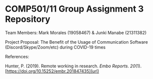 # COMP501/11 Group Assignment 3 Repository

Team Members:
Mark Morales (19058467) & Junki Manabe (21311382)

Project Proposal: The Benefit of the Usage of Communication Software (Discord/Skype/Zoom/etc) during COVID-19 times

References:

Hunter, P. (2019). Remote working in research. _Embo Reports_. _20_(1).
  [https://doi.org/10.15252/embr.201847435](url)
